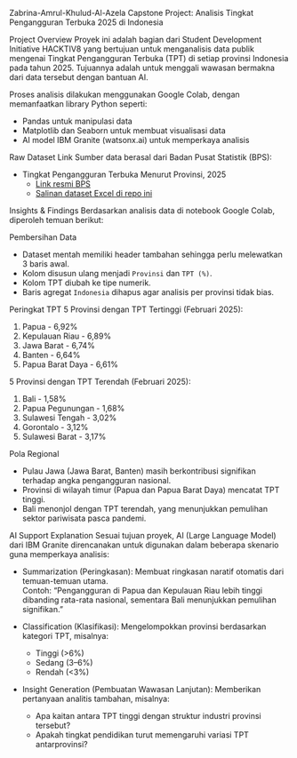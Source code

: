 Zabrina-Amrul-Khulud-Al-Azela
Capstone Project: Analisis Tingkat Pengangguran Terbuka 2025 di Indonesia

Project Overview
Proyek ini adalah bagian dari Student Development Initiative HACKTIV8 yang bertujuan untuk menganalisis data publik mengenai Tingkat Pengangguran Terbuka (TPT) di setiap provinsi Indonesia pada tahun 2025. Tujuannya adalah untuk menggali wawasan bermakna dari data tersebut dengan bantuan AI.  

Proses analisis dilakukan menggunakan Google Colab, dengan memanfaatkan library Python seperti:
- Pandas untuk manipulasi data  
- Matplotlib dan Seaborn untuk membuat visualisasi data  
- AI model IBM Granite (watsonx.ai) untuk memperkaya analisis  

Raw Dataset Link
Sumber data berasal dari Badan Pusat Statistik (BPS):  

- Tingkat Pengangguran Terbuka Menurut Provinsi, 2025  
  - [Link resmi BPS](https://www.bps.go.id/id/statistics-table/2/NTQzIzI=/tingkat-pengangguran-terbuka-menurut-provinsi.html)  
  - [Salinan dataset Excel di repo ini](https://github.com/alazelazabrina-ctrl/Zabrina-Amrul-Khulud-Al-Azela/blob/a715fe9cc4b2c079ac9f259d58209583918a9fd8/Tingkat%20Pengangguran%20Terbuka%20Menurut%20Provinsi%2C%202025.xlsx) 

Insights & Findings
Berdasarkan analisis data di notebook Google Colab, diperoleh temuan berikut:

Pembersihan Data
- Dataset mentah memiliki header tambahan sehingga perlu melewatkan 3 baris awal.  
- Kolom disusun ulang menjadi `Provinsi` dan `TPT (%)`.  
- Kolom TPT diubah ke tipe numerik.  
- Baris agregat `Indonesia` dihapus agar analisis per provinsi tidak bias.  

Peringkat TPT
5 Provinsi dengan TPT Tertinggi (Februari 2025):
1. Papua - 6,92%  
2. Kepulauan Riau - 6,89%  
3. Jawa Barat - 6,74%  
4. Banten - 6,64%  
5. Papua Barat Daya - 6,61%  

5 Provinsi dengan TPT Terendah (Februari 2025):
1. Bali - 1,58%  
2. Papua Pegunungan - 1,68%  
3. Sulawesi Tengah - 3,02%  
4. Gorontalo - 3,12%  
5. Sulawesi Barat - 3,17%  

Pola Regional
- Pulau Jawa (Jawa Barat, Banten) masih berkontribusi signifikan terhadap angka pengangguran nasional.  
- Provinsi di wilayah timur (Papua dan Papua Barat Daya) mencatat TPT tinggi.  
- Bali menonjol dengan TPT terendah, yang menunjukkan pemulihan sektor pariwisata pasca pandemi.  

AI Support Explanation
Sesuai tujuan proyek, AI (Large Language Model) dari IBM Granite direncanakan untuk digunakan dalam beberapa skenario guna memperkaya analisis:

- Summarization (Peringkasan): 
  Membuat ringkasan naratif otomatis dari temuan-temuan utama.  
  Contoh: “Pengangguran di Papua dan Kepulauan Riau lebih tinggi dibanding rata-rata nasional, sementara Bali menunjukkan pemulihan signifikan.”  

- Classification (Klasifikasi):
  Mengelompokkan provinsi berdasarkan kategori TPT, misalnya:  
  - Tinggi (>6%)  
  - Sedang (3–6%)  
  - Rendah (<3%)  

- Insight Generation (Pembuatan Wawasan Lanjutan): 
  Memberikan pertanyaan analitis tambahan, misalnya:  
  - Apa kaitan antara TPT tinggi dengan struktur industri provinsi tersebut?  
  - Apakah tingkat pendidikan turut memengaruhi variasi TPT antarprovinsi?  
